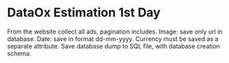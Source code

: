 ﻿# DataOx Estimation 1st Day
From the website collect all ads, pagination includes.
Image: save only url in database.
Date: save in format dd-mm-yyyy.
Currency must be saved as a separate attribute.
Save database dump to SQL file, with database creation schema.
